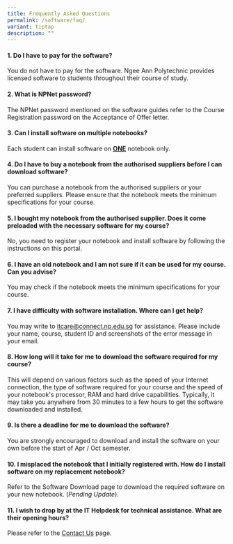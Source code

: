 ```yaml
---
title: Frequently Asked Questions
permalink: /software/faq/
variant: tiptap
description: ""
---
```

<h4>1. Do I have to pay for the software?</h4>
<p>You do not have to pay for the software. Ngee Ann Polytechnic provides
licensed software to students throughout their course of study.</p>
<p></p>
<h4>2. What is NPNet password?</h4>
<p>The NPNet password mentioned on the software guides refer to the Course
Registration password on the Acceptance of Offer letter.</p>
<p></p>
<h4>3. Can I install software on multiple notebooks?</h4>
<p>Each student can install software on <strong><u>ONE</u></strong> notebook
only.</p>
<p></p>
<h4>4. Do I have to buy a notebook from the authorised suppliers before I can download software?</h4>
<p>You can purchase a notebook from the authorised suppliers or your preferred
suppliers. Please ensure that the notebook meets the minimum ​​​specifications
for your course.</p>
<p></p>
<h4>5. I bought my notebook from the authorised supplier. Does it come preloaded with the necessary software for my course?</h4>
<p>No, you need to register your notebook and install software by following
the instructions on this portal.</p>
<p></p>
<h4>6. I have an old notebook and I am not sure if it can be used for my course. Can you advise?</h4>
<p>You may check if the notebook meets the minimum specifications for your
course.</p>
<p></p>
<h4>7. I have difficulty with software installation. Where can I get help?</h4>
<p>You may write to <a href="mailto:itcare@connect.np.edu.sg" rel="noopener noreferrer nofollow" target="_blank">itcare@connect.np.edu.sg</a> for
assistance. Please include your name, course, student ID and screenshots
of the error message in your email.</p>
<p></p>
<h4>8. How long will it take for me to download the software required for my course?</h4>
<p>This will depend on various factors such as the speed of your Internet
connection, the type of software required for your course and the speed
of your notebook's processor, RAM and hard drive capabilities. Typically,
it may take you anywhere from 30 minutes to a few hours to get the software
downloaded and installed.</p>
<p></p>
<h4>9. Is there a deadline for me to download the software?</h4>
<p>You are strongly encouraged to download and install the software on your
own before the start of Apr / Oct semester.</p>
<p></p>
<h4>10. I misplaced the notebook that I initially registered with. How do I install software on my replacement notebook?</h4>
<p>Refer to the Software Download page to download the required software
on your new notebook. (<em>Pending Update</em>).</p>
<p></p>
<h4>11. I wish to drop by at the IT Helpdesk for technical assistance. What are their opening hours?</h4>
<p>Please refer to the <a href="/contact-us" rel="noopener noreferrer nofollow" target="_blank">Contact Us</a> page.</p>
<p></p>